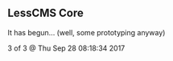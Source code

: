 LessCMS Core
------------

It has begun... (well, some prototyping anyway)


3 of 3 @ Thu Sep 28 08:18:34 2017
